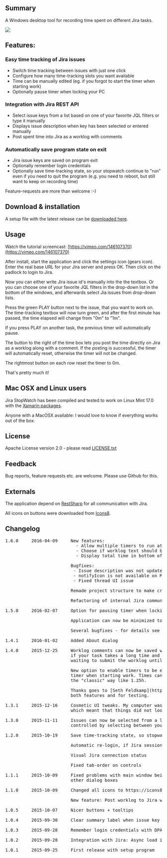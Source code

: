 ## Summary

A Windows desktop tool for recording time spent on different Jira tasks.

![](http://gehling.dk/jirastopwatch/screenshot4.png)

## Features:

### Easy time tracking of Jira issues

* Switch time tracking between issues with just one click
* Configure how many time-tracking slots you want available
* Time can be manually edited (eg. if you forgot to start the timer when starting work)
* Optionally pause timer when locking your PC

### Integration with Jira REST API

* Select issue keys from a list based on one of your favorite JQL filters or type it manually
* Displays issue description when key has been selected or entered manually
* Post spent time into Jira as a worklog with comments

### Automatically save program state on exit

* Jira issue keys are saved on program exit
* Optionally remember login credentials
* Optionally save time-tracking state, so your stopwatch continue to "run" even if you need to quit the program (e.g. you need to reboot, but still want to keep on recording time)

Feature-requests are more than welcome :-)

## Download & installation

A setup file with the latest release can be [downloaded here](https://github.com/carstengehling/jirastopwatch/releases).

## Usage

Watch the tutorial screencast: [https://vimeo.com/146107370](https://vimeo.com/146107370)

After install, start the application and click the settings icon (gears icon). Enter the real base URL for your Jira server and press OK. Then click on the padlock to login to Jira.

Now you can either write Jira issue id's manually into the the textbox. Or you can choose one of your favorite JQL filters in the drop-down list in the bottom of the windows, and afterwards select Jia issues from drop-down lists.

Press the green PLAY button next to the issue, that you want to work on. The time-tracking textbox will now turn green, and after the first minute has passed, the time elapsed will change from "0m" to "1m".

If you press PLAY on another task, the previous timer will automatically pause.

The button to the right of the time box lets you post the time directly on Jira as a worklog along with a comment. If the posting is successful, the timer will automatically reset, otherwise the timer will not be changed.

The rightmost button on each row reset the timer to 0m.

That's pretty much it!

## Mac OSX and Linux users

Jira StopWatch has been compiled and tested to work on Linux Mint 17.0 with the [Xamarin packages](http://www.mono-project.com/download/#download-lin).

Anyone with a MacOSX available: I would love to know if everything works out of the box.

## License

Apache License version 2.0 - please read [LICENSE.txt](LICENSE.txt)

## Feedback

Bug reports, feature requests etc. are welcome. Please use Github for this.

## Externals

The application depend on [RestSharp](https://github.com/restsharp/RestSharp) for all communication with Jira.

All icons on buttons were downloaded from [Icons8](https://icons8.com).

## Changelog

<pre>
1.6.0     2016-04-09     New features:
                           - Allow multiple timers to run at the same time
                           - Choose if worklog text should be posted on worklog track or comment track
                           - Display total time in bottom of window

                         Bugfixes:
                          - Issue description was not updated when manually typing an issue key or deleting a key
                          - notifyIcon is not available on Mono, so on non-Windows platforms, disable all minimze-to-tray code
                          - Fixed thread UI issue

                         Remade project structure to make crossplatform building easier

                         Refactoring of internal Jira communication (including NUnit test-coverage)

1.5.0     2016-02-07     Option for pausing timer when locking your PC (eg. for lunch breaks)

                         Application can now be minimized to the system tray

                         Several bugfixes - for details see the commit history

1.4.1     2016-01-02     Added About dialog

1.4.0     2015-12-25     Worklog comments can now be saved without posting to Jira immediately.  Useful
                         if your task takes a long time and you want to note down your progress while
						 waiting to submit the worklog until the end.

						 New option to enable timers to be editable. Useful if you forgot to start the
						 timer when starting work. Times can be entered both Jira style like 1h 15m and
						 the "classic" way like 1.25h.

						 Thanks goes to [Seth Feldkamp](https://github.com/sfeldkamp) for the ideas to
						 both features and for testing.

1.3.1     2015-12-16     Cosmetic UI tweaks. My computer was running with a default zoom-level of 125%,
                         which meant that things did not look correct on default zoom level.

1.3.0     2015-11-11     Issues can now be selected from a list of available issues  - this list is
                         controlled by selecting between your favourite JQL filters

1.2.0     2015-10-19     Save time-tracking state, so stopwatch continue to "run" after quitting program

                         Automatic re-login, if Jira session has expired

                         Visual Jira connection status

                         Fixed tab-order on controls

1.1.1     2015-10-09     Fixed problems with main window being "Always on top" and the applications
                         other dialog boxes

1.1.0     2015-10-09     Changed all icons to https://icons8.com

                         New feature: Post worklog to Jira with a comment

1.0.5     2015-10-07     Nicer buttons + tooltips

1.0.4     2015-09-30     Clear summary label when issue key is empty

1.0.3     2015-09-28     Remember login credentials with DPAPI

1.0.2     2015-09-28     Integration with Jira: Async load issue summary

1.0.1     2015-09-25     First release with setup program
</pre>

